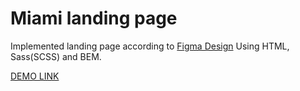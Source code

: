 # Miami landing page

Implemented landing page according to [Figma Design](https://www.figma.com/file/OMjQNb3hg1LKMV4OwyQ3Ao/BOSE?node-id=0%3A1) Using HTML, Sass(SCSS) and BEM.

[DEMO LINK](https://fatihsamur.github.io/layout_miami/)

